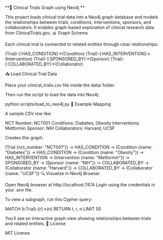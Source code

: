 **🧠 Clinical Trials Graph using Neo4j
**

This project loads clinical trial data into a Neo4j graph database and models the relationships between trials, conditions, interventions, sponsors, and collaborators. It enables graph-based exploration of clinical research data from ClinicalTrials.gov.
📊 Graph Schema

Each clinical trial is connected to related entities through clear relationships:

(Trial)-[:HAS_CONDITION]->(Condition)
(Trial)-[:HAS_INTERVENTION]->(Intervention)
(Trial)-[:SPONSORED_BY]->(Sponsor)
(Trial)-[:COLLABORATED_BY]->(Collaborator)

📥 Load Clinical Trial Data

Place your clinical_trials.csv file inside the data/ folder.

Then run the script to load the data into Neo4j:

python scripts/load_to_neo4j.py
🧪 Example Mapping

A sample CSV row like:

NCT Number: NCT001
Conditions: Diabetes; Obesity
Interventions: Metformin
Sponsor: NIH
Collaborators: Harvard; UCSF

Creates this graph:

(Trial {nct_number: "NCT001"})
→ HAS_CONDITION → (Condition {name: "Diabetes"})
→ HAS_CONDITION → (Condition {name: "Obesity"})
→ HAS_INTERVENTION → (Intervention {name: "Metformin"})
→ SPONSORED_BY → (Sponsor {name: "NIH"})
→ COLLABORATED_BY → (Collaborator {name: "Harvard"})
→ COLLABORATED_BY → (Collaborator {name: "UCSF"})
🔍 Visualize in Neo4j Browser

Open Neo4j browser at http://localhost:7474
Login using the credentials in your .env file.

To view a subgraph, run this Cypher query:

MATCH (t:Trial)-[r]->(n)
RETURN t, r, n
LIMIT 50

You’ll see an interactive graph view showing relationships between trials and related entities.
📜 License

MIT License
